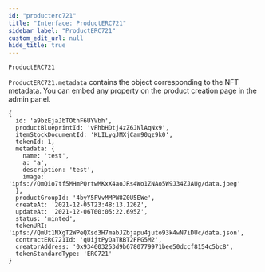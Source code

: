 ```yaml
---
id: "producterc721"
title: "Interface: ProductERC721"
sidebar_label: "ProductERC721"
custom_edit_url: null
hide_title: true
---
```


`ProductERC721`

`ProductERC721.metadata` contains the object corresponding to the NFT metadata. You can embed any property on the product creation page in the admin panel.

```
{
  id: 'a9bzEjaJbTOthF6UYVbh',
  productBlueprintId: 'vPhbHDtj4zZ6JNlAqNx9',
  itemStockDocumentId: 'KLILyqJMXjCam90qz9k0',
  tokenId: 1,
  metadata: {
    name: 'test',
    a: 'a',
    description: 'test',
    image: 'ipfs://QmQio7tf5MHmPQrtwMKxX4aoJRs4Wo1ZNAo5W9J34ZJAUg/data.jpeg'
  },
  productGroupId: '4byY5FVvMMPW8Z0U5EWe',
  createAt: '2021-12-05T23:48:13.126Z',
  updateAt: '2021-12-06T00:05:22.695Z',
  status: 'minted',
  tokenURI: 'ipfs://QmUt1NXgT2WPeQXsd3H7mabJZbjapu4juto93k4wN7iDUc/data.json',
  contractERC721Id: 'qUijtPyQaTRBT2FFG5M2',
  creatorAddress: '0x934603253d9b6780779971bee50dccf8154c5bc8',
  tokenStandardType: 'ERC721'
}
```
